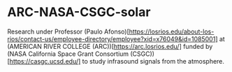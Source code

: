 # ARC-NASA-CSGC-solar

Research under Professor (Paulo Afonso)[https://losrios.edu/about-los-rios/contact-us/employee-directory/employee?xid=x76049&id=1085001] at (AMERICAN RIVER COLLEGE (ARC))[https://arc.losrios.edu/] funded by (NASA California Space Grant Consortium (CSGC))[https://casgc.ucsd.edu/] to study infrasound signals from the atmosphere.
